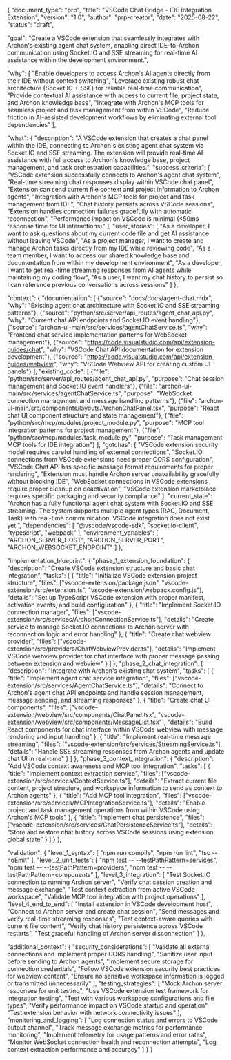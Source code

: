 {
  "document_type": "prp",
  "title": "VSCode Chat Bridge - IDE Integration Extension",
  "version": "1.0",
  "author": "prp-creator",
  "date": "2025-08-22",
  "status": "draft",

  "goal": "Create a VSCode extension that seamlessly integrates with Archon's existing agent chat system, enabling direct IDE-to-Archon communication using Socket.IO and SSE streaming for real-time AI assistance within the development environment.",

  "why": [
    "Enable developers to access Archon's AI agents directly from their IDE without context switching",
    "Leverage existing robust chat architecture (Socket.IO + SSE) for reliable real-time communication",
    "Provide contextual AI assistance with access to current file, project state, and Archon knowledge base",
    "Integrate with Archon's MCP tools for seamless project and task management from within VSCode",
    "Reduce friction in AI-assisted development workflows by eliminating external tool dependencies"
  ],

  "what": {
    "description": "A VSCode extension that creates a chat panel within the IDE, connecting to Archon's existing agent chat system via Socket.IO and SSE streaming. The extension will provide real-time AI assistance with full access to Archon's knowledge base, project management, and task orchestration capabilities.",
    "success_criteria": [
      "VSCode extension successfully connects to Archon's agent chat system",
      "Real-time streaming chat responses display within VSCode chat panel",
      "Extension can send current file context and project information to Archon agents",
      "Integration with Archon's MCP tools for project and task management from IDE",
      "Chat history persists across VSCode sessions",
      "Extension handles connection failures gracefully with automatic reconnection",
      "Performance impact on VSCode is minimal (<50ms response time for UI interactions)"
    ],
    "user_stories": [
      "As a developer, I want to ask questions about my current code file and get AI assistance without leaving VSCode",
      "As a project manager, I want to create and manage Archon tasks directly from my IDE while reviewing code",
      "As a team member, I want to access our shared knowledge base and documentation from within my development environment",
      "As a developer, I want to get real-time streaming responses from AI agents while maintaining my coding flow",
      "As a user, I want my chat history to persist so I can reference previous conversations across sessions"
    ]
  },

  "context": {
    "documentation": [
      {"source": "docs/docs/agent-chat.mdx", "why": "Existing agent chat architecture with Socket.IO and SSE streaming patterns"},
      {"source": "python/src/server/api_routes/agent_chat_api.py", "why": "Current chat API endpoints and Socket.IO event handling"},
      {"source": "archon-ui-main/src/services/agentChatService.ts", "why": "Frontend chat service implementation patterns for WebSocket management"},
      {"source": "https://code.visualstudio.com/api/extension-guides/chat", "why": "VSCode Chat API documentation for extension development"},
      {"source": "https://code.visualstudio.com/api/extension-guides/webview", "why": "VSCode Webview API for creating custom UI panels"}
    ],
    "existing_code": [
      {"file": "python/src/server/api_routes/agent_chat_api.py", "purpose": "Chat session management and Socket.IO event handlers"},
      {"file": "archon-ui-main/src/services/agentChatService.ts", "purpose": "WebSocket connection management and message handling patterns"},
      {"file": "archon-ui-main/src/components/layouts/ArchonChatPanel.tsx", "purpose": "React chat UI component structure and state management"},
      {"file": "python/src/mcp/modules/project_module.py", "purpose": "MCP tool integration patterns for project management"},
      {"file": "python/src/mcp/modules/task_module.py", "purpose": "Task management MCP tools for IDE integration"}
    ],
    "gotchas": [
      "VSCode extension security model requires careful handling of external connections",
      "Socket.IO connections from VSCode extensions need proper CORS configuration",
      "VSCode Chat API has specific message format requirements for proper rendering",
      "Extension must handle Archon server unavailability gracefully without blocking IDE",
      "WebSocket connections in VSCode extensions require proper cleanup on deactivation",
      "VSCode extension marketplace requires specific packaging and security compliance"
    ],
    "current_state": "Archon has a fully functional agent chat system with Socket.IO and SSE streaming. The system supports multiple agent types (RAG, Document, Task) with real-time communication. VSCode integration does not exist yet.",
    "dependencies": [
      "@vscode/vscode-sdk",
      "socket.io-client",
      "typescript",
      "webpack"
    ],
    "environment_variables": [
      "ARCHON_SERVER_HOST",
      "ARCHON_SERVER_PORT",
      "ARCHON_WEBSOCKET_ENDPOINT"
    ]
  },

  "implementation_blueprint": {
    "phase_1_extension_foundation": {
      "description": "Create VSCode extension structure and basic chat integration",
      "tasks": [
        {
          "title": "Initialize VSCode extension project structure",
          "files": ["vscode-extension/package.json", "vscode-extension/src/extension.ts", "vscode-extension/webpack.config.js"],
          "details": "Set up TypeScript VSCode extension with proper manifest, activation events, and build configuration"
        },
        {
          "title": "Implement Socket.IO connection manager",
          "files": ["vscode-extension/src/services/ArchonConnectionService.ts"],
          "details": "Create service to manage Socket.IO connections to Archon server with reconnection logic and error handling"
        },
        {
          "title": "Create chat webview provider",
          "files": ["vscode-extension/src/providers/ChatWebviewProvider.ts"],
          "details": "Implement VSCode webview provider for chat interface with proper message passing between extension and webview"
        }
      ]
    },
    "phase_2_chat_integration": {
      "description": "Integrate with Archon's existing chat system",
      "tasks": [
        {
          "title": "Implement agent chat service integration",
          "files": ["vscode-extension/src/services/AgentChatService.ts"],
          "details": "Connect to Archon's agent chat API endpoints and handle session management, message sending, and streaming responses"
        },
        {
          "title": "Create chat UI components",
          "files": ["vscode-extension/webview/src/components/ChatPanel.tsx", "vscode-extension/webview/src/components/MessageList.tsx"],
          "details": "Build React components for chat interface within VSCode webview with message rendering and input handling"
        },
        {
          "title": "Implement real-time message streaming",
          "files": ["vscode-extension/src/services/StreamingService.ts"],
          "details": "Handle SSE streaming responses from Archon agents and update chat UI in real-time"
        }
      ]
    },
    "phase_3_context_integration": {
      "description": "Add VSCode context awareness and MCP tool integration",
      "tasks": [
        {
          "title": "Implement context extraction service",
          "files": ["vscode-extension/src/services/ContextService.ts"],
          "details": "Extract current file content, project structure, and workspace information to send as context to Archon agents"
        },
        {
          "title": "Add MCP tool integration",
          "files": ["vscode-extension/src/services/MCPIntegrationService.ts"],
          "details": "Enable project and task management operations from within VSCode using Archon's MCP tools"
        },
        {
          "title": "Implement chat persistence",
          "files": ["vscode-extension/src/services/ChatPersistenceService.ts"],
          "details": "Store and restore chat history across VSCode sessions using extension global state"
        }
      ]
    }
  },

  "validation": {
    "level_1_syntax": [
      "npm run compile",
      "npm run lint",
      "tsc --noEmit"
    ],
    "level_2_unit_tests": [
      "npm test -- --testPathPattern=services",
      "npm test -- --testPathPattern=providers",
      "npm test -- --testPathPattern=components"
    ],
    "level_3_integration": [
      "Test Socket.IO connection to running Archon server",
      "Verify chat session creation and message exchange",
      "Test context extraction from active VSCode workspace",
      "Validate MCP tool integration with project operations"
    ],
    "level_4_end_to_end": [
      "Install extension in VSCode development host",
      "Connect to Archon server and create chat session",
      "Send messages and verify real-time streaming responses",
      "Test context-aware queries with current file content",
      "Verify chat history persistence across VSCode restarts",
      "Test graceful handling of Archon server disconnection"
    ]
  },

  "additional_context": {
    "security_considerations": [
      "Validate all external connections and implement proper CORS handling",
      "Sanitize user input before sending to Archon agents",
      "Implement secure storage for connection credentials",
      "Follow VSCode extension security best practices for webview content",
      "Ensure no sensitive workspace information is logged or transmitted unnecessarily"
    ],
    "testing_strategies": [
      "Mock Archon server responses for unit testing",
      "Use VSCode extension test framework for integration testing",
      "Test with various workspace configurations and file types",
      "Verify performance impact on VSCode startup and operation",
      "Test extension behavior with network connectivity issues"
    ],
    "monitoring_and_logging": [
      "Log connection status and errors to VSCode output channel",
      "Track message exchange metrics for performance monitoring",
      "Implement telemetry for usage patterns and error rates",
      "Monitor WebSocket connection health and reconnection attempts",
      "Log context extraction performance and accuracy"
    ]
  }
}
